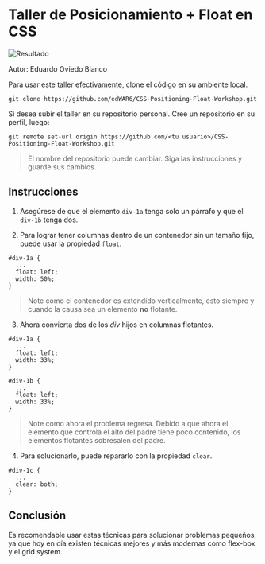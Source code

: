 # Taller de Posicionamiento + Float en CSS

![Resultado](/images/result.png)

Autor: Eduardo Oviedo Blanco

Para usar este taller efectivamente, clone el código en su ambiente local.
```
git clone https://github.com/edWAR6/CSS-Positioning-Float-Workshop.git
```
Si desea subir el taller en su repositorio personal.
Cree un repositorio en su perfil, luego:
```
git remote set-url origin https://github.com/<tu usuario>/CSS-Positioning-Float-Workshop.git
```

> El nombre del repositorio puede cambiar. Siga las instrucciones y guarde sus cambios.

## Instrucciones

1. Asegúrese de que el elemento `div-1a` tenga solo un párrafo y que el `div-1b` tenga dos.

2. Para lograr tener columnas dentro de un contenedor sin un tamaño fijo, puede usar la propiedad `float`.
```
#div-1a {
  ...
  float: left;
  width: 50%;
}
```

> Note como el contenedor es extendido verticalmente, esto siempre y cuando la causa sea un elemento **no** flotante.

3. Ahora convierta dos de los *div* hijos en columnas flotantes.
```
#div-1a {
  ...
  float: left;
  width: 33%;
}
```
```
#div-1b {
  ...
  float: left;
  width: 33%;
}
```

> Note como ahora el problema regresa.
> Debido a que ahora el elemento que controla el alto del padre tiene poco contenido, los elementos flotantes sobresalen del padre.

4. Para solucionarlo, puede repararlo con la propiedad `clear`.
```
#div-1c {
  ...
  clear: both;
}
```

## Conclusión

Es recomendable usar estas técnicas para solucionar problemas pequeños, ya que hoy en día existen técnicas mejores y más modernas como flex-box y el grid system.
